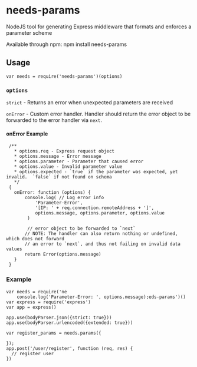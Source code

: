 # needs-params

NodeJS tool for generating Express middleware that formats and enforces a parameter scheme

Available through npm:
    npm install needs-params
    
## Usage
    var needs = require('needs-params')(options)
    
### `options`
`strict` 	- Returns an error when unexpected parameters are received

`onError`	- Custom error handler. Handler should return the error object to be forwarded to the error handler via `next`.

#### onError Example
```
 /**
   * options.req - Express request object
   * options.message - Error message
   * options.parameter - Parameter that caused error
   * options.value - Invalid parameter value
   * options.expected - `true` if the parameter was expected, yet invalid.  `false` if not found on schema
   */
 {
   onError: function (options) {
       console.log( // Log error info
           'Parameter-Error',
           '[IP: ' + req.connection.remoteAddress + ']',
           options.message, options.parameter, options.value
 	    )

	    // error object to be forwarded to `next`
       // NOTE: The handler can also return nothing or undefined, which does not forward
       // an error to `next`, and thus not failing on invalid data values
       return Error(options.message)
   }
 }
 ```




### Example
```
var needs = require('ne
	console.log('Parameter-Error: ', options.message);eds-params')()
var express = require('express')
var app = express()
    
app.use(bodyParser.json({strict: true}))
app.use(bodyParser.urlencoded({extended: true}))

var register_params = needs.params({
       
});
app.post('/user/register', function (req, res) {
  // register user
})
```